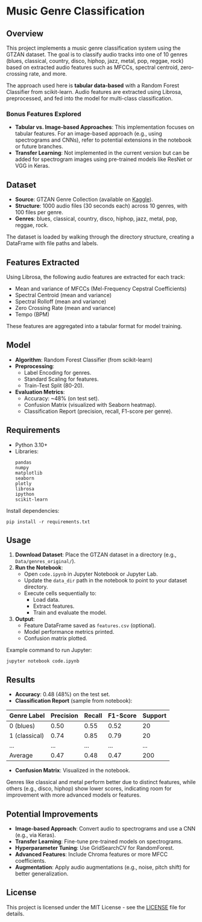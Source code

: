 # Music Genre Classification

## Overview

This project implements a music genre classification system using the GTZAN dataset. The goal is to classify audio tracks into one of 10 genres (blues, classical, country, disco, hiphop, jazz, metal, pop, reggae, rock) based on extracted audio features such as MFCCs, spectral centroid, zero-crossing rate, and more.

The approach used here is **tabular data-based** with a Random Forest Classifier from scikit-learn. Audio features are extracted using Librosa, preprocessed, and fed into the model for multi-class classification.

### Bonus Features Explored
- **Tabular vs. Image-based Approaches**: This implementation focuses on tabular features. For an image-based approach (e.g., using spectrograms and CNNs), refer to potential extensions in the notebook or future branches.
- **Transfer Learning**: Not implemented in the current version but can be added for spectrogram images using pre-trained models like ResNet or VGG in Keras.

## Dataset
- **Source**: GTZAN Genre Collection (available on [Kaggle](https://www.kaggle.com/andradaolteanu/gtzan-dataset-music-genre-classification)).
- **Structure**: 1000 audio files (30 seconds each) across 10 genres, with 100 files per genre.
- **Genres**: blues, classical, country, disco, hiphop, jazz, metal, pop, reggae, rock.

The dataset is loaded by walking through the directory structure, creating a DataFrame with file paths and labels.

## Features Extracted
Using Librosa, the following audio features are extracted for each track:
- Mean and variance of MFCCs (Mel-Frequency Cepstral Coefficients)
- Spectral Centroid (mean and variance)
- Spectral Rolloff (mean and variance)
- Zero Crossing Rate (mean and variance)
- Tempo (BPM)

These features are aggregated into a tabular format for model training.

## Model
- **Algorithm**: Random Forest Classifier (from scikit-learn)
- **Preprocessing**:
  - Label Encoding for genres.
  - Standard Scaling for features.
  - Train-Test Split (80-20).
- **Evaluation Metrics**:
  - Accuracy: ~48% (on test set).
  - Confusion Matrix (visualized with Seaborn heatmap).
  - Classification Report (precision, recall, F1-score per genre).

## Requirements
- Python 3.10+
- Libraries:
  ```
  pandas
  numpy
  matplotlib
  seaborn
  plotly
  librosa
  ipython
  scikit-learn
  ```

Install dependencies:
```
pip install -r requirements.txt
```

## Usage
1. **Download Dataset**: Place the GTZAN dataset in a directory (e.g., `Data/genres_original/`).
2. **Run the Notebook**:
   - Open `code.ipynb` in Jupyter Notebook or Jupyter Lab.
   - Update the `data_dir` path in the notebook to point to your dataset directory.
   - Execute cells sequentially to:
     - Load data.
     - Extract features.
     - Train and evaluate the model.
3. **Output**:
   - Feature DataFrame saved as `features.csv` (optional).
   - Model performance metrics printed.
   - Confusion matrix plotted.

Example command to run Jupyter:
```
jupyter notebook code.ipynb
```

## Results
- **Accuracy**: 0.48 (48%) on the test set.
- **Classification Report** (sample from notebook):

| Genre Label | Precision | Recall | F1-Score | Support |
|-------------|-----------|--------|----------|---------|
| 0 (blues)   | 0.50     | 0.55  | 0.52    | 20     |
| 1 (classical)| 0.74    | 0.85  | 0.79    | 20     |
| ...         | ...      | ...   | ...     | ...    |
| Average     | 0.47     | 0.48  | 0.47    | 200    |

- **Confusion Matrix**: Visualized in the notebook.

Genres like classical and metal perform better due to distinct features, while others (e.g., disco, hiphop) show lower scores, indicating room for improvement with more advanced models or features.

## Potential Improvements
- **Image-based Approach**: Convert audio to spectrograms and use a CNN (e.g., via Keras).
- **Transfer Learning**: Fine-tune pre-trained models on spectrograms.
- **Hyperparameter Tuning**: Use GridSearchCV for RandomForest.
- **Advanced Features**: Include Chroma features or more MFCC coefficients.
- **Augmentation**: Apply audio augmentations (e.g., noise, pitch shift) for better generalization.

## License
This project is licensed under the MIT License - see the [LICENSE](LICENSE) file for details.

